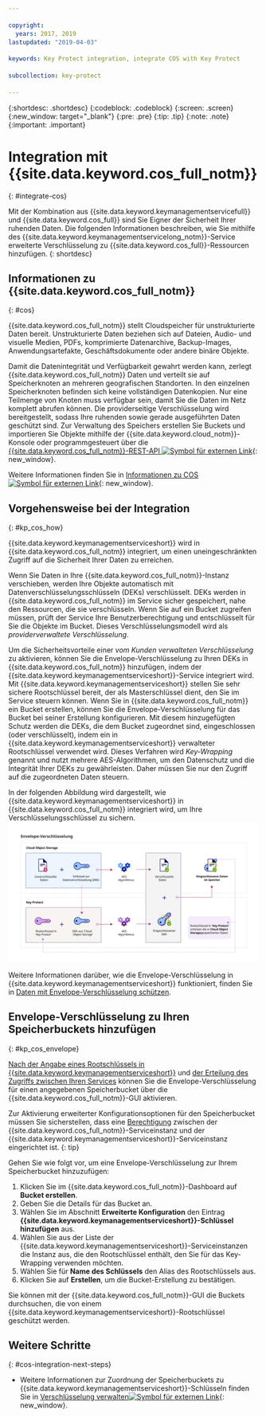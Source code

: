 ```yaml
---

copyright:
  years: 2017, 2019
lastupdated: "2019-04-03"

keywords: Key Protect integration, integrate COS with Key Protect

subcollection: key-protect

---
```


{:shortdesc: .shortdesc}
{:codeblock: .codeblock}
{:screen: .screen}
{:new_window: target="_blank"}
{:pre: .pre}
{:tip: .tip}
{:note: .note}
{:important: .important}

# Integration mit {{site.data.keyword.cos_full_notm}}
{: #integrate-cos}

Mit der Kombination aus {{site.data.keyword.keymanagementservicefull}} und {{site.data.keyword.cos_full}} sind Sie Eigner der Sicherheit Ihrer ruhenden Daten. Die folgenden Informationen beschreiben, wie Sie mithilfe des {{site.data.keyword.keymanagementservicelong_notm}}-Service erweiterte Verschlüsselung zu {{site.data.keyword.cos_full}}-Ressourcen hinzufügen.
{: shortdesc}

## Informationen zu {{site.data.keyword.cos_full_notm}}
{: #cos}

{{site.data.keyword.cos_full_notm}} stellt Cloudspeicher für unstrukturierte Daten bereit. Unstrukturierte Daten beziehen sich auf Dateien, Audio- und visuelle Medien, PDFs, komprimierte Datenarchive, Backup-Images, Anwendungsartefakte, Geschäftsdokumente oder andere binäre Objekte.  

Damit die Datenintegrität und Verfügbarkeit gewahrt werden kann, zerlegt {{site.data.keyword.cos_full_notm}} Daten und verteilt sie auf Speicherknoten an mehreren geografischen Standorten. In den einzelnen Speicherknoten befinden sich keine vollständigen Datenkopien. Nur eine Teilmenge von Knoten muss verfügbar sein, damit Sie die Daten im Netz komplett abrufen können. Die providerseitige Verschlüsselung wird bereitgestellt, sodass Ihre ruhenden sowie gerade ausgeführten Daten geschützt sind. Zur Verwaltung des Speichers erstellen Sie Buckets und importieren Sie Objekte mithilfe der {{site.data.keyword.cloud_notm}}-Konsole oder programmgesteuert über die [{{site.data.keyword.cos_full_notm}}-REST-API ![Symbol für externen Link](../../../icons/launch-glyph.svg "Symbol für externen Link")](/docs/services/cloud-object-storage?topic=cloud-object-storage-compatibility-api){: new_window}.

Weitere Informationen finden Sie in [Informationen zu COS ![Symbol für externen Link](../../../icons/launch-glyph.svg "Symbol für externen Link")](/docs/services/cloud-object-storage?topic=cloud-object-storage-about){: new_window}.

## Vorgehensweise bei der Integration
{: #kp_cos_how}

{{site.data.keyword.keymanagementserviceshort}} wird in {{site.data.keyword.cos_full_notm}} integriert, um einen uneingeschränkten Zugriff auf die Sicherheit Ihrer Daten zu erreichen.  

Wenn Sie Daten in Ihre {{site.data.keyword.cos_full_notm}}-Instanz verschieben, werden Ihre Objekte automatisch mit Datenverschlüsselungsschlüsseln (DEKs) verschlüsselt. DEKs werden in {{site.data.keyword.cos_full_notm}} im Service sicher gespeichert, nahe den Ressourcen, die sie verschlüsseln. Wenn Sie auf ein Bucket zugreifen müssen, prüft der Service Ihre Benutzerberechtigung und entschlüsselt für Sie die Objekte im Bucket. Dieses Verschlüsselungsmodell wird als _providerverwaltete Verschlüsselung_.

Um die Sicherheitsvorteile einer _vom Kunden verwalteten Verschlüsselung_ zu aktivieren, können Sie die Envelope-Verschlüsselung zu Ihren DEKs in {{site.data.keyword.cos_full_notm}} hinzufügen, indem der {{site.data.keyword.keymanagementserviceshort}}-Service integriert wird. Mit {{site.data.keyword.keymanagementserviceshort}} stellen Sie sehr sichere Rootschlüssel bereit, der als Masterschlüssel dient, den Sie im Service steuern können. Wenn Sie in {{site.data.keyword.cos_full_notm}} ein Bucket erstellen, können Sie die Envelope-Verschlüsselung für das Bucket bei seiner Erstellung konfigurieren. Mit diesem hinzugefügten Schutz werden die DEKs, die dem Bucket zugeordnet sind, eingeschlossen (oder verschlüsselt), indem ein in {{site.data.keyword.keymanagementserviceshort}} verwalteter Rootschlüssel verwendet wird. Dieses Verfahren wird _Key-Wrapping_ genannt und nutzt mehrere AES-Algorithmen, um den Datenschutz und die Integrität Ihrer DEKs zu gewährleisten. Daher müssen Sie nur den Zugriff auf die zugeordneten Daten steuern.

In der folgenden Abbildung wird dargestellt, wie {{site.data.keyword.keymanagementserviceshort}} in {{site.data.keyword.cos_full_notm}} integriert wird, um Ihre Verschlüsselungsschlüssel zu sichern.
![Die Abbildung zeigt eine Kontextansicht der Envelope-Verschlüsselung.](../images/kp-cos-envelope_min.svg)

Weitere Informationen darüber, wie die Envelope-Verschlüsselung in {{site.data.keyword.keymanagementserviceshort}} funktioniert, finden Sie in [Daten mit Envelope-Verschlüsselung schützen](/docs/services/key-protect?topic=key-protect-envelope-encryption).

## Envelope-Verschlüsselung zu Ihren Speicherbuckets hinzufügen
{: #kp_cos_envelope}

[Nach der Angabe eines Rootschlüssels in {{site.data.keyword.keymanagementserviceshort}}](/docs/services/key-protect?topic=key-protect-create-root-keys) und [der Erteilung des Zugriffs zwischen Ihren Services](/docs/services/key-protect?topic=key-protect-integrate-services#grant-access) können Sie die Envelope-Verschlüsselung für einen angegebenen Speicherbucket über die {{site.data.keyword.cos_full_notm}}-GUI aktivieren.

 Zur Aktivierung erweiterter Konfigurationsoptionen für den Speicherbucket müssen Sie sicherstellen, dass eine [Berechtigung](/docs/services/key-protect?topic=key-protect-integrate-services#grant-access) zwischen der {{site.data.keyword.cos_full_notm}}-Serviceinstanz und der {{site.data.keyword.keymanagementserviceshort}}-Serviceinstanz eingerichtet ist.
{: tip}

Gehen Sie wie folgt vor, um eine Envelope-Verschlüsselung zur Ihrem Speicherbucket hinzuzufügen:

1. Klicken Sie im {{site.data.keyword.cos_full_notm}}-Dashboard auf **Bucket erstellen**.
2. Geben Sie die Details für das Bucket an.
3. Wählen Sie im Abschnitt **Erweiterte Konfiguration** den Eintrag **{{site.data.keyword.keymanagementserviceshort}}-Schlüssel hinzufügen** aus.
4. Wählen Sie aus der Liste der {{site.data.keyword.keymanagementserviceshort}}-Serviceinstanzen die Instanz aus, die den Rootschlüssel enthält, den Sie für das Key-Wrapping verwenden möchten.
5. Wählen Sie für **Name des Schlüssels** den Alias des Rootschlüssels aus.
6. Klicken Sie auf **Erstellen**, um die Bucket-Erstellung zu bestätigen.

Sie können mit der {{site.data.keyword.cos_full_notm}}-GUI die Buckets durchsuchen, die von einem {{site.data.keyword.keymanagementserviceshort}}-Rootschlüssel geschützt werden.

## Weitere Schritte
{: #cos-integration-next-steps}

- Weitere Informationen zur Zuordnung der Speicherbuckets zu {{site.data.keyword.keymanagementserviceshort}}-Schlüsseln finden Sie in [Verschlüsselung verwalten![Symbol für externen Link](../../../icons/launch-glyph.svg "Symbol für externen Link")](/docs/services/cloud-object-storage?topic=cloud-object-storage-manage-encryption){: new_window}. 
